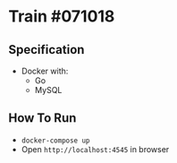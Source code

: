 # Train #071018

## Specification
- Docker with:
	- Go
	- MySQL

## How To Run
- `docker-compose up`
- Open `http://localhost:4545` in browser
